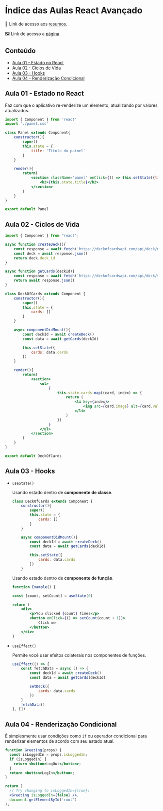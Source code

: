 # Índice das Aulas React Avançado
📄 Link de acesso aos <a href="https://cord-delivery-7eb.notion.site/React-Avan-ado-0dd7bebfaf364c1f8544098923b060e5">resumos</a>. 

🖼 Link de acesso a <a href="https://jonathanbenedito.github.io/modulo-react-avancado/">página</a>.

<!-- TABLE OF CONTENTS -->
## Conteúdo
<ul>
    <li>
        <a href="#aula-01---estado-no-react">Aula 01 - Estado no React</a>
    </li>
    <li>
        <a href="#aula-02---ciclos-de-vida">Aula 02 - Ciclos de Vida</a>
    </li>
    <li>
        <a href="#aula-03---hooks">Aula 03 - Hooks</a>
    </li>
    <li>
        <a href="#aula-04---renderização-condicional">Aula 04 - Renderização Condicional</a>
    </li>
</ul>

## Aula 01 - Estado no React

Faz com que o aplicativo re-renderize um elemento, atualizando por valores atualizados. 

```jsx
import { Component } from 'react'
import './panel.css'

class Panel extends Component{
    constructor(){
        super()
        this.state = {
            title: 'Título do painel'
        }
    }

    render(){
        return(
            <section className='panel' onClick={() => this.setState({title: 'Título novo'})}>
                <h2>{this.state.title}</h2>
            </section>
        )
    }
}

export default Panel
```

## Aula 02 - Ciclos de Vida

```jsx
import { Component } from "react";

async function createDeck(){
    const response = await fetch('https://deckofcardsapi.com/api/deck/new/shuffle/?deck_count=1')
    const deck = await response.json()
    return deck.deck_id
}

async function getCards(deckId){
    const response = await fetch(`https://deckofcardsapi.com/api/deck/${deckId}/draw/?count=52`)
    return await response.json()
}

class DeckOfCards extends Component {
    constructor(){
        super()
        this.state = {
            cards: []
        }
    }

    async componentDidMount(){
        const deckId = await createDeck()
        const data = await getCards(deckId)

        this.setState({
            cards: data.cards
        })
    }

    render(){
        return(
            <section>
                <ul>
                    {
                        this.state.cards.map((card, index) => {
                            return (
                                <li key={index}>
                                    <img src={card.image} alt={card.value} />
                                </li>
                            )
                        })
                    }
                </ul>
            </section>
        )
    }
}

export default DeckOfCards
```

## Aula 03 - Hooks
- `useState()`
    
    Usando estado dentro de **componente de classe**.
    
    ```jsx
    class DeckOfCards extends Component {
        constructor(){
            super()
            this.state = {
                cards: []
            }
        }
    
        async componentDidMount(){
            const deckId = await createDeck()
            const data = await getCards(deckId)
    
            this.setState({
                cards: data.cards
            })
        }
    ```
    
    Usando estado dentro de **componente de função**.
    
    ```jsx
    function Example() {
    
    const [count, setCount] = useState(0)
    
    return (
    	<div>
    		<p>You clicked {count} times</p>
    		<button onClick={() => setCount(count + 1)}>
    			Click me
    		</button>
    	</div>
    )
    
    ```
    
- `useEffect()`
    
    Permite você usar efeitos colaterais nos componentes de funções.
    
    ```jsx
    useEffect(() => {
        const fetchData = async () => {
            const deckId = await createDeck()
            const data = await getCards(deckId)
    
            setDeck({
                cards: data.cards
            })
        }
        fetchData()
    }, [])
    ```

## Aula 04 - Renderização Condicional

É simplesmente usar condições como `if` ou operador condicional para renderizar elementos de acordo com seu estado atual.

```jsx
function Greeting(props) {
  const isLoggedIn = props.isLoggedIn;
  if (isLoggedIn) {
    return <button>LogOut</button>;
  }
  return <button>LogIn</button>;
}

return (
  // Try changing to isLoggedIn={true}:
  <Greeting isLoggedIn={false} />,
  document.getElementById('root')
);
```